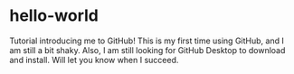 # hello-world
Tutorial introducing me to GitHub!
This is my first time using GitHub, and I am still a bit shaky. Also, I am still looking for GitHub Desktop to download and install. Will let you know when I succeed.
